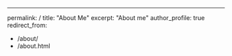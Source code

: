 ---
permalink: /
title: "About Me"
excerpt: "About me"
author_profile: true
redirect_from: 
  - /about/
  - /about.html
